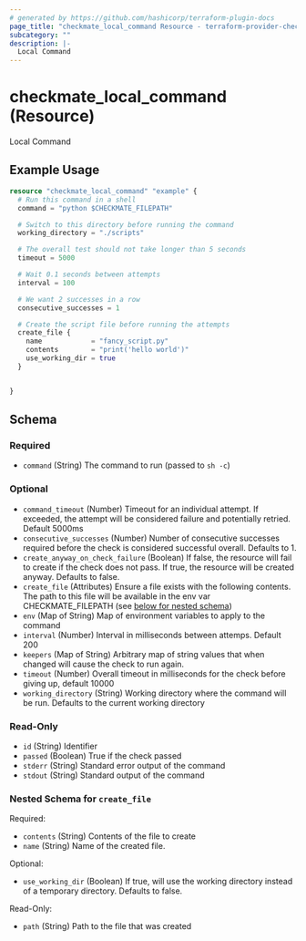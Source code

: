 ```yaml
---
# generated by https://github.com/hashicorp/terraform-plugin-docs
page_title: "checkmate_local_command Resource - terraform-provider-checkmate"
subcategory: ""
description: |-
  Local Command
---
```


# checkmate_local_command (Resource)

Local Command

## Example Usage

```terraform
resource "checkmate_local_command" "example" {
  # Run this command in a shell
  command = "python $CHECKMATE_FILEPATH"

  # Switch to this directory before running the command
  working_directory = "./scripts"

  # The overall test should not take longer than 5 seconds
  timeout = 5000

  # Wait 0.1 seconds between attempts
  interval = 100

  # We want 2 successes in a row
  consecutive_successes = 1

  # Create the script file before running the attempts
  create_file {
    name            = "fancy_script.py"
    contents        = "print('hello world')"
    use_working_dir = true
  }


}
```

<!-- schema generated by tfplugindocs -->
## Schema

### Required

- `command` (String) The command to run (passed to `sh -c`)

### Optional

- `command_timeout` (Number) Timeout for an individual attempt. If exceeded, the attempt will be considered failure and potentially retried. Default 5000ms
- `consecutive_successes` (Number) Number of consecutive successes required before the check is considered successful overall. Defaults to 1.
- `create_anyway_on_check_failure` (Boolean) If false, the resource will fail to create if the check does not pass. If true, the resource will be created anyway. Defaults to false.
- `create_file` (Attributes) Ensure a file exists with the following contents. The path to this file will be available in the env var CHECKMATE_FILEPATH (see [below for nested schema](#nestedatt--create_file))
- `env` (Map of String) Map of environment variables to apply to the command
- `interval` (Number) Interval in milliseconds between attemps. Default 200
- `keepers` (Map of String) Arbitrary map of string values that when changed will cause the check to run again.
- `timeout` (Number) Overall timeout in milliseconds for the check before giving up, default 10000
- `working_directory` (String) Working directory where the command will be run. Defaults to the current working directory

### Read-Only

- `id` (String) Identifier
- `passed` (Boolean) True if the check passed
- `stderr` (String) Standard error output of the command
- `stdout` (String) Standard output of the command

<a id="nestedatt--create_file"></a>
### Nested Schema for `create_file`

Required:

- `contents` (String) Contents of the file to create
- `name` (String) Name of the created file.

Optional:

- `use_working_dir` (Boolean) If true, will use the working directory instead of a temporary directory. Defaults to false.

Read-Only:

- `path` (String) Path to the file that was created


